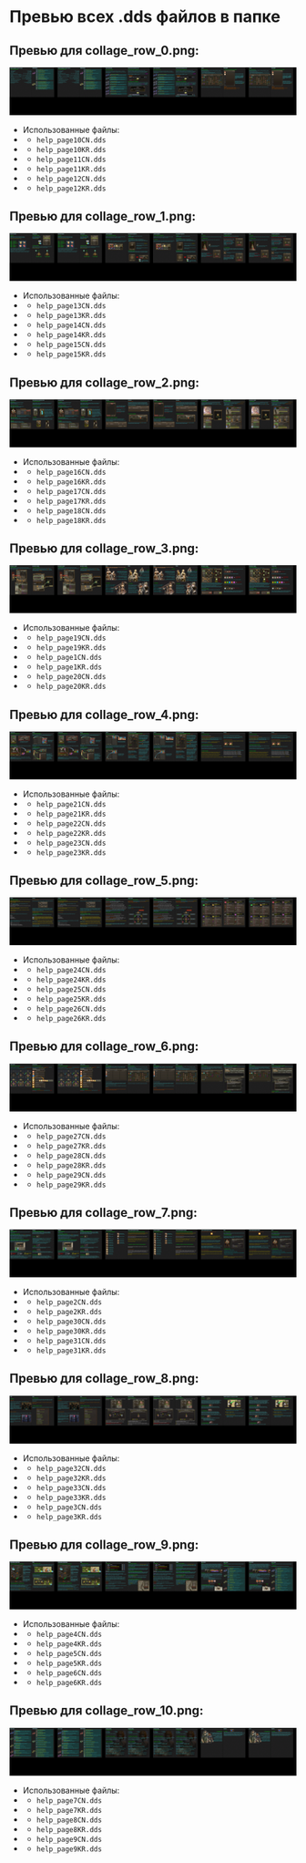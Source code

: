 # Превью всех .dds файлов в папке
## Превью для collage_row_0.png:
![collage_row_0.png](collage_row_0.png)
- Использованные файлы:
- - ``` help_page10CN.dds ```
- - ``` help_page10KR.dds ```
- - ``` help_page11CN.dds ```
- - ``` help_page11KR.dds ```
- - ``` help_page12CN.dds ```
- - ``` help_page12KR.dds ```
## Превью для collage_row_1.png:
![collage_row_1.png](collage_row_1.png)
- Использованные файлы:
- - ``` help_page13CN.dds ```
- - ``` help_page13KR.dds ```
- - ``` help_page14CN.dds ```
- - ``` help_page14KR.dds ```
- - ``` help_page15CN.dds ```
- - ``` help_page15KR.dds ```
## Превью для collage_row_2.png:
![collage_row_2.png](collage_row_2.png)
- Использованные файлы:
- - ``` help_page16CN.dds ```
- - ``` help_page16KR.dds ```
- - ``` help_page17CN.dds ```
- - ``` help_page17KR.dds ```
- - ``` help_page18CN.dds ```
- - ``` help_page18KR.dds ```
## Превью для collage_row_3.png:
![collage_row_3.png](collage_row_3.png)
- Использованные файлы:
- - ``` help_page19CN.dds ```
- - ``` help_page19KR.dds ```
- - ``` help_page1CN.dds ```
- - ``` help_page1KR.dds ```
- - ``` help_page20CN.dds ```
- - ``` help_page20KR.dds ```
## Превью для collage_row_4.png:
![collage_row_4.png](collage_row_4.png)
- Использованные файлы:
- - ``` help_page21CN.dds ```
- - ``` help_page21KR.dds ```
- - ``` help_page22CN.dds ```
- - ``` help_page22KR.dds ```
- - ``` help_page23CN.dds ```
- - ``` help_page23KR.dds ```
## Превью для collage_row_5.png:
![collage_row_5.png](collage_row_5.png)
- Использованные файлы:
- - ``` help_page24CN.dds ```
- - ``` help_page24KR.dds ```
- - ``` help_page25CN.dds ```
- - ``` help_page25KR.dds ```
- - ``` help_page26CN.dds ```
- - ``` help_page26KR.dds ```
## Превью для collage_row_6.png:
![collage_row_6.png](collage_row_6.png)
- Использованные файлы:
- - ``` help_page27CN.dds ```
- - ``` help_page27KR.dds ```
- - ``` help_page28CN.dds ```
- - ``` help_page28KR.dds ```
- - ``` help_page29CN.dds ```
- - ``` help_page29KR.dds ```
## Превью для collage_row_7.png:
![collage_row_7.png](collage_row_7.png)
- Использованные файлы:
- - ``` help_page2CN.dds ```
- - ``` help_page2KR.dds ```
- - ``` help_page30CN.dds ```
- - ``` help_page30KR.dds ```
- - ``` help_page31CN.dds ```
- - ``` help_page31KR.dds ```
## Превью для collage_row_8.png:
![collage_row_8.png](collage_row_8.png)
- Использованные файлы:
- - ``` help_page32CN.dds ```
- - ``` help_page32KR.dds ```
- - ``` help_page33CN.dds ```
- - ``` help_page33KR.dds ```
- - ``` help_page3CN.dds ```
- - ``` help_page3KR.dds ```
## Превью для collage_row_9.png:
![collage_row_9.png](collage_row_9.png)
- Использованные файлы:
- - ``` help_page4CN.dds ```
- - ``` help_page4KR.dds ```
- - ``` help_page5CN.dds ```
- - ``` help_page5KR.dds ```
- - ``` help_page6CN.dds ```
- - ``` help_page6KR.dds ```
## Превью для collage_row_10.png:
![collage_row_10.png](collage_row_10.png)
- Использованные файлы:
- - ``` help_page7CN.dds ```
- - ``` help_page7KR.dds ```
- - ``` help_page8CN.dds ```
- - ``` help_page8KR.dds ```
- - ``` help_page9CN.dds ```
- - ``` help_page9KR.dds ```
